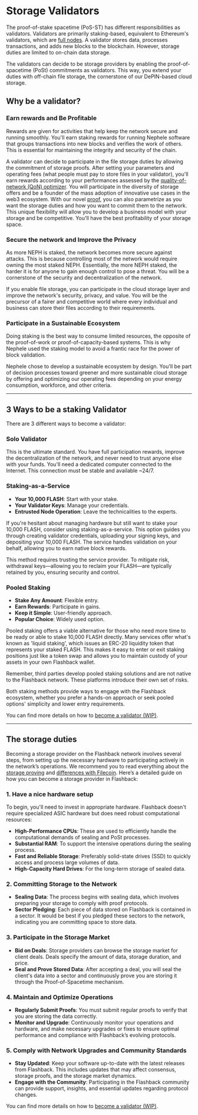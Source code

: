 # Storage Validators

The proof-of-stake spacetime (PoS-ST) has different responsibilities as validators. Validators are primarily staking-based, equivalent to Ethereum's validators, which are [full nodes](ethereum-stack-in-nephele/basics/nodes-and-clients-1.md). A validator stores data, processes transactions, and adds new blocks to the blockchain. However, storage duties are limited to on-chain data storage.

The validators can decide to be storage providers by enabling the proof-of-spacetime (PoSt) commitments as validators. This way, you extend your duties with off-chain file storage, the cornerstone of our DePIN-based cloud storage.

## Why be a validator?

### Earn rewards and Be Profitable

Rewards are given for activities that help keep the network secure and running smoothly. You'll earn staking rewards for running Nephele software that groups transactions into new blocks and verifies the work of others. This is essential for maintaining the integrity and security of the chain.

A validator can decide to participate in the file storage duties by allowing the commitment of storage proofs. After setting your parameters and operating fees (what people must pay to store files in your validator), you'll earn rewards according to your performances assessed by the [quality-of-network (QoN) optimizer](quality-of-network-qon-optimizer.md). You will participate in the diversity of storage offers and be a founder of the mass adoption of innovative use cases in the web3 ecosystem. With our novel [proof](../../learn/why-nephele/consensus-proof-of-stake-spacetime.md), you can also parametrize as you want the storage duties and how you want to commit them to the network. This unique flexibility will allow you to develop a business model with your storage and be competitive. You'll have the best profitability of your storage space.

### Secure the network and Improve the Privacy

As more NEPH is staked, the network becomes more secure against attacks. This is because controlling most of the network would require owning the most staked NEPH. Essentially, the more NEPH staked, the harder it is for anyone to gain enough control to pose a threat. You will be a cornerstone of the security and decentralization of the network.

If you enable file storage, you can participate in the cloud storage layer and improve the network's security, privacy, and value. You will be the precursor of a fairer and competitive world where every individual and business can store their files according to their requirements.

### Participate in a Sustainable Ecosystem

Doing staking is the best way to consume limited resources, the opposite of the proof-of-work or proof-of-capacity-based systems. This is why Nephele used the staking model to avoid a frantic race for the power of block validation.

Nephele chose to develop a sustainable ecosystem by design. You'll be part of decision processes toward greener and more sustainable cloud storage by offering and optimizing our operating fees depending on your energy consumption, workforce, and other criteria.

***

## 3 Ways to be a staking Validator

There are 3 different ways to become a validator:

### **Solo Validator**

This is the ultimate standard. You have full participation rewards, improve the decentralization of the network, and never need to trust anyone else with your funds. You'll need a dedicated computer connected to the Internet. This connection must be stable and available \~24/7.

### Staking-as-a-Service

* **Your 10,000 FLASH**: Start with your stake.
* **Your Validator Keys**: Manage your credentials.
* **Entrusted Node Operation**: Leave the technicalities to the experts.

If you're hesitant about managing hardware but still want to stake your 10,000 FLASH, consider using staking-as-a-service. This option guides you through creating validator credentials, uploading your signing keys, and depositing your 10,000 FLASH. The service handles validation on your behalf, allowing you to earn native block rewards.

This method requires trusting the service provider. To mitigate risk, withdrawal keys—allowing you to reclaim your FLASH—are typically retained by you, ensuring security and control.

### Pooled Staking

* **Stake Any Amount**: Flexible entry.
* **Earn Rewards**: Participate in gains.
* **Keep it Simple**: User-friendly approach.
* **Popular Choice**: Widely used option.

Pooled staking offers a viable alternative for those who need more time to be ready or able to stake 10,000 FLASH directly. Many services offer what's known as 'liquid staking', which issues an ERC-20 liquidity token that represents your staked FLASH. This makes it easy to enter or exit staking positions just like a token swap and allows you to maintain custody of your assets in your own Flashback wallet.

Remember, third parties develop pooled staking solutions and are not native to the Flashback network. These platforms introduce their own set of risks.

Both staking methods provide ways to engage with the Flashback ecosystem, whether you prefer a hands-on approach or seek pooled options' simplicity and lower entry requirements.

You can find more details on how to [become a validator (WIP)](../participate-to-the-nephele-testnet/become-a-validator/).

***

## The storage duties <a href="#why-should-i-run-an-ethereum-node" id="why-should-i-run-an-ethereum-node"></a>

Becoming a storage provider on the Flashback network involves several steps, from setting up the necessary hardware to participating actively in the network’s operations. We recommend you to read everything about the [storage proving](storage-mechanisms/proving-mechanism/) and [differences with Filecoin](../../learn/why-nephele/differences-with-flashback.md). Here’s a detailed guide on how you can become a storage provider in Flashback:

### 1. Have a nice **hardware setup**

To begin, you'll need to invest in appropriate hardware. Flashback doesn't require specialized ASIC hardware but does need robust computational resources:

* **High-Performance CPUs**: These are used to efficiently handle the computational demands of sealing and PoSt processes.
* **Substantial RAM**: To support the intensive operations during the sealing process.
* **Fast and Reliable Storage**: Preferably solid-state drives (SSD) to quickly access and process large volumes of data.
* **High-Capacity Hard Drives**: For the long-term storage of sealed data.

### 2. **Committing Storage to the Network**

* **Sealing Data**: The process begins with sealing data, which involves preparing your storage to comply with proof protocols.
* **Sector Pledging**: Each piece of data stored on Flashback is contained in a sector. It would be best if you pledged these sectors to the network, indicating you are committing space to store data.

### 3. **Participate in the Storage Market**

* **Bid on Deals**: Storage providers can browse the storage market for client deals. Deals specify the amount of data, storage duration, and price.
* **Seal and Prove Stored Data**: After accepting a deal, you will seal the client's data into a sector and continuously prove you are storing it through the Proof-of-Spacetime mechanism.

### 4. **Maintain and Optimize Operations**

* **Regularly Submit Proofs**: You must submit regular proofs to verify that you are storing the data correctly.
* **Monitor and Upgrade**: Continuously monitor your operations and hardware, and make necessary upgrades or fixes to ensure optimal performance and compliance with Flashback’s evolving protocols.

### 5. **Comply with Network Upgrades and Community Standards**

* **Stay Updated**: Keep your software up-to-date with the latest releases from Flashback. This includes updates that may affect consensus, storage proofs, and the storage market dynamics.
* **Engage with the Community**: Participating in the Flashback community can provide support, insights, and essential updates regarding protocol changes.

You can find more details on how to [become a validator (WIP)](../participate-to-the-nephele-testnet/become-a-validator/).

